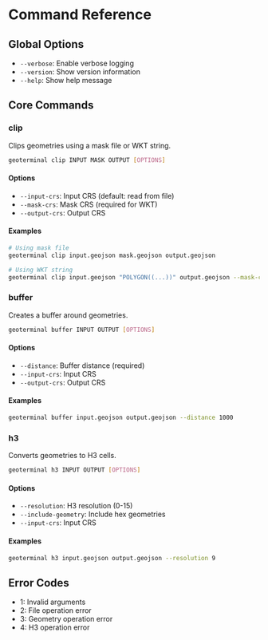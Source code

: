 # Command Reference

## Global Options

- `--verbose`: Enable verbose logging
- `--version`: Show version information
- `--help`: Show help message

## Core Commands

### clip

Clips geometries using a mask file or WKT string.

```bash
geoterminal clip INPUT MASK OUTPUT [OPTIONS]
```

#### Options
- `--input-crs`: Input CRS (default: read from file)
- `--mask-crs`: Mask CRS (required for WKT)
- `--output-crs`: Output CRS

#### Examples
```bash
# Using mask file
geoterminal clip input.geojson mask.geojson output.geojson

# Using WKT string
geoterminal clip input.geojson "POLYGON((...))" output.geojson --mask-crs EPSG:4326
```

### buffer

Creates a buffer around geometries.

```bash
geoterminal buffer INPUT OUTPUT [OPTIONS]
```

#### Options
- `--distance`: Buffer distance (required)
- `--input-crs`: Input CRS
- `--output-crs`: Output CRS

#### Examples
```bash
geoterminal buffer input.geojson output.geojson --distance 1000
```

### h3

Converts geometries to H3 cells.

```bash
geoterminal h3 INPUT OUTPUT [OPTIONS]
```

#### Options
- `--resolution`: H3 resolution (0-15)
- `--include-geometry`: Include hex geometries
- `--input-crs`: Input CRS

#### Examples
```bash
geoterminal h3 input.geojson output.geojson --resolution 9
```

## Error Codes

- 1: Invalid arguments
- 2: File operation error
- 3: Geometry operation error
- 4: H3 operation error
